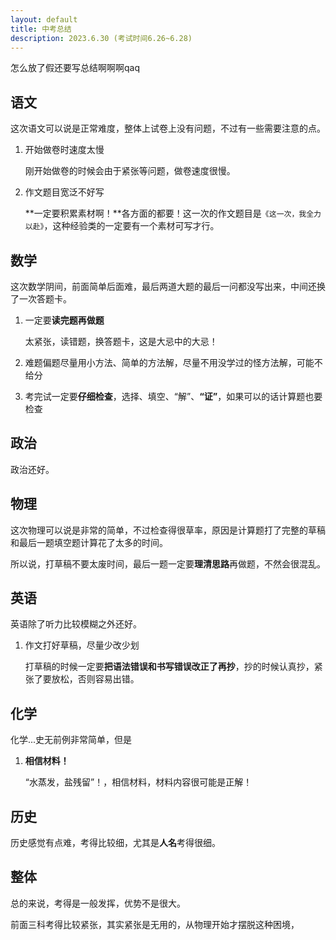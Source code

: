 ```yaml
---
layout: default
title: 中考总结
description: 2023.6.30 (考试时间6.26~6.28)
---
```

怎么放了假还要写总结啊啊啊qaq

## 语文

这次语文可以说是正常难度，整体上试卷上没有问题，不过有一些需要注意的点。

1. 开始做卷时速度太慢
   
   刚开始做卷的时候会由于紧张等问题，做卷速度很慢。
   
2. 作文题目宽泛不好写

   **一定要积累素材啊！**各方面的都要！这一次的作文题目是`《这一次，我全力以赴》`，这种经验类的一定要有一个素材可写才行。

## 数学

这次数学阴间，前面简单后面难，最后两道大题的最后一问都没写出来，中间还换了一次答题卡。

1. 一定要**读完题再做题**

   太紧张，读错题，换答题卡，这是大忌中的大忌！

2. 难题偏题尽量用小方法、简单的方法解，尽量不用没学过的怪方法解，可能不给分
3. 考完试一定要**仔细检查**，选择、填空、“解”、**“证”**，如果可以的话计算题也要检查

## 政治

政治还好。

## 物理

这次物理可以说是非常的简单，不过检查得很草率，原因是计算题打了完整的草稿和最后一题填空题计算花了太多的时间。

所以说，打草稿不要太废时间，最后一题一定要**理清思路**再做题，不然会很混乱。

## 英语

英语除了听力比较模糊之外还好。

1. 作文打好草稿，尽量少改少划

   打草稿的时候一定要**把语法错误和书写错误改正了再抄**，抄的时候认真抄，紧张了要放松，否则容易出错。

## 化学

化学...史无前例非常简单，但是

1. **相信材料！**

   “水蒸发，盐残留”！，相信材料，材料内容很可能是正解！

## 历史

历史感觉有点难，考得比较细，尤其是**人名**考得很细。

## 整体

总的来说，考得是一般发挥，优势不是很大。

前面三科考得比较紧张，其实紧张是无用的，从物理开始才摆脱这种困境，
